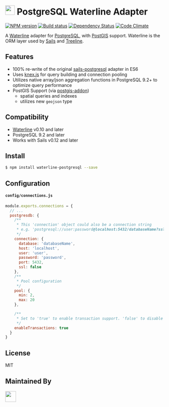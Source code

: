 # <img src="http://i.imgur.com/tMBZE5W.png" height='30px'> PostgreSQL Waterline Adapter

[![NPM version][npm-image]][npm-url]
[![Build status][ci-image]][ci-url]
[![Dependency Status][daviddm-image]][daviddm-url]
[![Code Climate][codeclimate-image]][codeclimate-url]

A [Waterline](https://github.com/balderdashy/waterline) adapter for
[PostgreSQL](http://www.postgresql.org/), with [PostGIS](http://postgis.net/)
support.  Waterline is the ORM layer used by [Sails](http://sailsjs.org)
and [Treeline](http://treeline.io).

## Features
- 100% re-write of the original
  [sails-postgresql](https://github.com/balderdashy/sails-postgresql) adapter in ES6
- Uses [knex.js](http://knexjs.org/) for query building and connection pooling
- Utilizes native array/json aggregation functions in PostgreSQL 9.2+ to
  optimize query performance
- PostGIS Support (via
  [postgis-addon](https://github.com/waterlinejs/postgis-addon))
  - spatial queries and indexes
  - utilizes new `geojson` type

## Compatibility
- [Waterline](http://sailsjs.org/) v0.10 and later
- PostgreSQL 9.2 and later
- Works with Sails v0.12 and later

## Install

```sh
$ npm install waterline-postgresql --save
```

## Configuration

#### `config/connections.js`

```js
module.exports.connections = {
  // ...
  postgresdb: {
    /**
     * This 'connection' object could also be a connection string
     * e.g. 'postgresql://user:password@localhost:5432/databaseName?ssl=false'
     */
    connection: {
      database: 'databaseName',
      host: 'localhost',
      user: 'user',
      password: 'password',
      port: 5432,
      ssl: false
    },
    /**
     * Pool configuration
     */
    pool: {
      min: 2,
      max: 20
    },

    /**
     * Set to 'true' to enable transaction support. 'false' to disable
     */
    enableTransactions: true
  }
}
```

## License
MIT

## Maintained By
##### [<img src='http://i.imgur.com/zM0ynQk.jpg' height='34px'>](http://balderdash.co)

[npm-image]: https://img.shields.io/npm/v/waterline-postgresql.svg?style=flat-square
[npm-url]: https://npmjs.org/package/waterline-postgresql
[ci-image]: https://img.shields.io/travis/waterlinejs/waterline-postgresql/master.svg?style=flat-square
[ci-url]: https://travis-ci.org/waterlinejs/postgresql-adapter
[daviddm-image]: http://img.shields.io/david/waterlinejs/waterline-postgresql.svg?style=flat-square
[daviddm-url]: https://david-dm.org/waterlinejs/waterline-postgresql
[codeclimate-image]: https://img.shields.io/codeclimate/github/waterlinejs/waterline-postgresql.svg?style=flat-square
[codeclimate-url]: https://codeclimate.com/github/waterlinejs/waterline-postgresql
